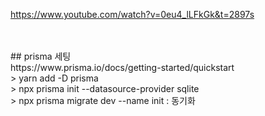 https://www.youtube.com/watch?v=0eu4_lLFkGk&t=2897s

<br />
<br />
## prisma  세팅 
<br />
https://www.prisma.io/docs/getting-started/quickstart
<br />
> yarn add -D prisma <br />
> npx prisma init --datasource-provider sqlite <br />
> npx prisma migrate dev --name init  : 동기화 
